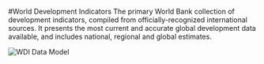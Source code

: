 #World Development Indicators
The primary World Bank collection of development indicators, compiled from officially-recognized international sources. It presents the most current and accurate global development data available, and includes national, regional and global estimates.

![WDI Data Model](https://s18.postimg.org/9haxrvv3t/WDI_2.png)